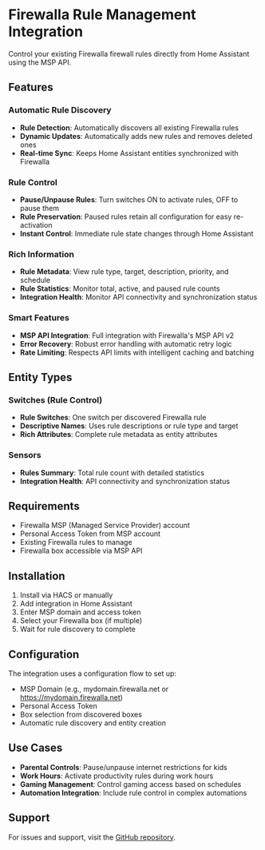 # Firewalla Rule Management Integration

Control your existing Firewalla firewall rules directly from Home Assistant using the MSP API.

## Features

### Automatic Rule Discovery
- **Rule Detection**: Automatically discovers all existing Firewalla rules
- **Dynamic Updates**: Automatically adds new rules and removes deleted ones
- **Real-time Sync**: Keeps Home Assistant entities synchronized with Firewalla

### Rule Control
- **Pause/Unpause Rules**: Turn switches ON to activate rules, OFF to pause them
- **Rule Preservation**: Paused rules retain all configuration for easy re-activation
- **Instant Control**: Immediate rule state changes through Home Assistant

### Rich Information
- **Rule Metadata**: View rule type, target, description, priority, and schedule
- **Rule Statistics**: Monitor total, active, and paused rule counts
- **Integration Health**: Monitor API connectivity and synchronization status

### Smart Features
- **MSP API Integration**: Full integration with Firewalla's MSP API v2
- **Error Recovery**: Robust error handling with automatic retry logic
- **Rate Limiting**: Respects API limits with intelligent caching and batching

## Entity Types

### Switches (Rule Control)
- **Rule Switches**: One switch per discovered Firewalla rule
- **Descriptive Names**: Uses rule descriptions or rule type and target
- **Rich Attributes**: Complete rule metadata as entity attributes

### Sensors
- **Rules Summary**: Total rule count with detailed statistics
- **Integration Health**: API connectivity and synchronization status

## Requirements

- Firewalla MSP (Managed Service Provider) account
- Personal Access Token from MSP account
- Existing Firewalla rules to manage
- Firewalla box accessible via MSP API

## Installation

1. Install via HACS or manually
2. Add integration in Home Assistant
3. Enter MSP domain and access token
4. Select your Firewalla box (if multiple)
5. Wait for rule discovery to complete

## Configuration

The integration uses a configuration flow to set up:
- MSP Domain (e.g., mydomain.firewalla.net or https://mydomain.firewalla.net)
- Personal Access Token
- Box selection from discovered boxes
- Automatic rule discovery and entity creation

## Use Cases

- **Parental Controls**: Pause/unpause internet restrictions for kids
- **Work Hours**: Activate productivity rules during work hours
- **Gaming Management**: Control gaming access based on schedules
- **Automation Integration**: Include rule control in complex automations

## Support

For issues and support, visit the [GitHub repository](https://github.com/djuntgen/firewalla-home-assistant).
